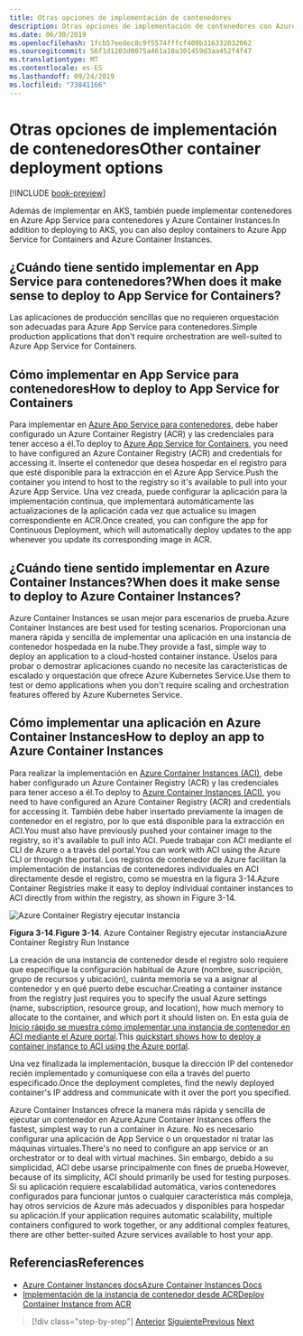 ```yaml
---
title: Otras opciones de implementación de contenedores
description: Otras opciones de implementación de contenedores con Azure
ms.date: 06/30/2019
ms.openlocfilehash: 1fcb57eedec8c9f5574fffcf409b316332032062
ms.sourcegitcommit: 56f1d1203d0075a461a10a301459d3aa452f4f47
ms.translationtype: MT
ms.contentlocale: es-ES
ms.lasthandoff: 09/24/2019
ms.locfileid: "73841166"
---
```

# <a name="other-container-deployment-options"></a><span data-ttu-id="e5e3e-103">Otras opciones de implementación de contenedores</span><span class="sxs-lookup"><span data-stu-id="e5e3e-103">Other container deployment options</span></span>

[!INCLUDE [book-preview](../../../includes/book-preview.md)]

<span data-ttu-id="e5e3e-104">Además de implementar en AKS, también puede implementar contenedores en Azure App Service para contenedores y Azure Container Instances.</span><span class="sxs-lookup"><span data-stu-id="e5e3e-104">In addition to deploying to AKS, you can also deploy containers to Azure App Service for Containers and Azure Container Instances.</span></span>

## <a name="when-does-it-make-sense-to-deploy-to-app-service-for-containers"></a><span data-ttu-id="e5e3e-105">¿Cuándo tiene sentido implementar en App Service para contenedores?</span><span class="sxs-lookup"><span data-stu-id="e5e3e-105">When does it make sense to deploy to App Service for Containers?</span></span>

<span data-ttu-id="e5e3e-106">Las aplicaciones de producción sencillas que no requieren orquestación son adecuadas para Azure App Service para contenedores.</span><span class="sxs-lookup"><span data-stu-id="e5e3e-106">Simple production applications that don't require orchestration are well-suited to Azure App Service for Containers.</span></span>

## <a name="how-to-deploy-to-app-service-for-containers"></a><span data-ttu-id="e5e3e-107">Cómo implementar en App Service para contenedores</span><span class="sxs-lookup"><span data-stu-id="e5e3e-107">How to deploy to App Service for Containers</span></span>

<span data-ttu-id="e5e3e-108">Para implementar en [Azure App Service para contenedores](https://azure.microsoft.com/services/app-service/containers/), debe haber configurado un Azure Container Registry (ACR) y las credenciales para tener acceso a él.</span><span class="sxs-lookup"><span data-stu-id="e5e3e-108">To deploy to [Azure App Service for Containers](https://azure.microsoft.com/services/app-service/containers/), you need to have configured an Azure Container Registry (ACR) and credentials for accessing it.</span></span> <span data-ttu-id="e5e3e-109">Inserte el contenedor que desea hospedar en el registro para que esté disponible para la extracción en el Azure App Service.</span><span class="sxs-lookup"><span data-stu-id="e5e3e-109">Push the container you intend to host to the registry so it's available to pull into your Azure App Service.</span></span> <span data-ttu-id="e5e3e-110">Una vez creada, puede configurar la aplicación para la implementación continua, que implementará automáticamente las actualizaciones de la aplicación cada vez que actualice su imagen correspondiente en ACR.</span><span class="sxs-lookup"><span data-stu-id="e5e3e-110">Once created, you can configure the app for Continuous Deployment, which will automatically deploy updates to the app whenever you update its corresponding image in ACR.</span></span>

## <a name="when-does-it-make-sense-to-deploy-to-azure-container-instances"></a><span data-ttu-id="e5e3e-111">¿Cuándo tiene sentido implementar en Azure Container Instances?</span><span class="sxs-lookup"><span data-stu-id="e5e3e-111">When does it make sense to deploy to Azure Container Instances?</span></span>

<span data-ttu-id="e5e3e-112">Azure Container Instances se usan mejor para escenarios de prueba.</span><span class="sxs-lookup"><span data-stu-id="e5e3e-112">Azure Container Instances are best used for testing scenarios.</span></span> <span data-ttu-id="e5e3e-113">Proporcionan una manera rápida y sencilla de implementar una aplicación en una instancia de contenedor hospedada en la nube.</span><span class="sxs-lookup"><span data-stu-id="e5e3e-113">They provide a fast, simple way to deploy an application to a cloud-hosted container instance.</span></span> <span data-ttu-id="e5e3e-114">Úselos para probar o demostrar aplicaciones cuando no necesite las características de escalado y orquestación que ofrece Azure Kubernetes Service.</span><span class="sxs-lookup"><span data-stu-id="e5e3e-114">Use them to test or demo applications when you don't require scaling and orchestration features offered by Azure Kubernetes Service.</span></span>

## <a name="how-to-deploy-an-app-to-azure-container-instances"></a><span data-ttu-id="e5e3e-115">Cómo implementar una aplicación en Azure Container Instances</span><span class="sxs-lookup"><span data-stu-id="e5e3e-115">How to deploy an app to Azure Container Instances</span></span>

<span data-ttu-id="e5e3e-116">Para realizar la implementación en [Azure Container Instances (ACI)](https://docs.microsoft.com/azure/container-instances/), debe haber configurado un Azure Container Registry (ACR) y las credenciales para tener acceso a él.</span><span class="sxs-lookup"><span data-stu-id="e5e3e-116">To deploy to [Azure Container Instances (ACI)](https://docs.microsoft.com/azure/container-instances/), you need to have configured an Azure Container Registry (ACR) and credentials for accessing it.</span></span> <span data-ttu-id="e5e3e-117">También debe haber insertado previamente la imagen de contenedor en el registro, por lo que está disponible para la extracción en ACI.</span><span class="sxs-lookup"><span data-stu-id="e5e3e-117">You must also have previously pushed your container image to the registry, so it's available to pull into ACI.</span></span> <span data-ttu-id="e5e3e-118">Puede trabajar con ACI mediante el CLI de Azure o a través del portal.</span><span class="sxs-lookup"><span data-stu-id="e5e3e-118">You can work with ACI using the Azure CLI or through the portal.</span></span> <span data-ttu-id="e5e3e-119">Los registros de contenedor de Azure facilitan la implementación de instancias de contenedores individuales en ACI directamente desde el registro, como se muestra en la figura 3-14.</span><span class="sxs-lookup"><span data-stu-id="e5e3e-119">Azure Container Registries make it easy to deploy individual container instances to ACI directly from within the registry, as shown in Figure 3-14.</span></span>

![Azure Container Registry ejecutar instancia](./media/acr-runinstance-contextmenu.png)

<span data-ttu-id="e5e3e-121">**Figura 3-14**.</span><span class="sxs-lookup"><span data-stu-id="e5e3e-121">**Figure 3-14**.</span></span> <span data-ttu-id="e5e3e-122">Azure Container Registry ejecutar instancia</span><span class="sxs-lookup"><span data-stu-id="e5e3e-122">Azure Container Registry Run Instance</span></span>

<span data-ttu-id="e5e3e-123">La creación de una instancia de contenedor desde el registro solo requiere que especifique la configuración habitual de Azure (nombre, suscripción, grupo de recursos y ubicación), cuánta memoria se va a asignar al contenedor y en qué puerto debe escuchar.</span><span class="sxs-lookup"><span data-stu-id="e5e3e-123">Creating a container instance from the registry just requires you to specify the usual Azure settings (name, subscription, resource group, and location), how much memory to allocate to the container, and which port it should listen on.</span></span> <span data-ttu-id="e5e3e-124">En esta guía de [Inicio rápido se muestra cómo implementar una instancia de contenedor en ACI mediante el Azure portal](https://docs.microsoft.com/azure/container-instances/container-instances-quickstart-portal).</span><span class="sxs-lookup"><span data-stu-id="e5e3e-124">This [quickstart shows how to deploy a container instance to ACI using the Azure portal](https://docs.microsoft.com/azure/container-instances/container-instances-quickstart-portal).</span></span>

<span data-ttu-id="e5e3e-125">Una vez finalizada la implementación, busque la dirección IP del contenedor recién implementado y comuníquese con ella a través del puerto especificado.</span><span class="sxs-lookup"><span data-stu-id="e5e3e-125">Once the deployment completes, find the newly deployed container's IP address and communicate with it over the port you specified.</span></span>

<span data-ttu-id="e5e3e-126">Azure Container Instances ofrece la manera más rápida y sencilla de ejecutar un contenedor en Azure.</span><span class="sxs-lookup"><span data-stu-id="e5e3e-126">Azure Container Instances offers the fastest, simplest way to run a container in Azure.</span></span> <span data-ttu-id="e5e3e-127">No es necesario configurar una aplicación de App Service o un orquestador ni tratar las máquinas virtuales.</span><span class="sxs-lookup"><span data-stu-id="e5e3e-127">There's no need to configure an app service or an orchestrator or to deal with virtual machines.</span></span> <span data-ttu-id="e5e3e-128">Sin embargo, debido a su simplicidad, ACI debe usarse principalmente con fines de prueba.</span><span class="sxs-lookup"><span data-stu-id="e5e3e-128">However, because of its simplicity, ACI should primarily be used for testing purposes.</span></span> <span data-ttu-id="e5e3e-129">Si su aplicación requiere escalabilidad automática, varios contenedores configurados para funcionar juntos o cualquier característica más compleja, hay otros servicios de Azure más adecuados y disponibles para hospedar su aplicación.</span><span class="sxs-lookup"><span data-stu-id="e5e3e-129">If your application requires automatic scalability, multiple containers configured to work together, or any additional complex features, there are other better-suited Azure services available to host your app.</span></span>

## <a name="references"></a><span data-ttu-id="e5e3e-130">Referencias</span><span class="sxs-lookup"><span data-stu-id="e5e3e-130">References</span></span>

- [<span data-ttu-id="e5e3e-131">Azure Container Instances docs</span><span class="sxs-lookup"><span data-stu-id="e5e3e-131">Azure Container Instances Docs</span></span>](https://docs.microsoft.com/azure/container-instances/)
- [<span data-ttu-id="e5e3e-132">Implementación de la instancia de contenedor desde ACR</span><span class="sxs-lookup"><span data-stu-id="e5e3e-132">Deploy Container Instance from ACR</span></span>](https://docs.microsoft.com/azure/container-instances/container-instances-using-azure-container-registry#deploy-with-azure-portal)

>[!div class="step-by-step"]
><span data-ttu-id="e5e3e-133">[Anterior](scale-containers-serverless.md)
>[Siguiente](communication-patterns.md)</span><span class="sxs-lookup"><span data-stu-id="e5e3e-133">[Previous](scale-containers-serverless.md)
[Next](communication-patterns.md)</span></span>
